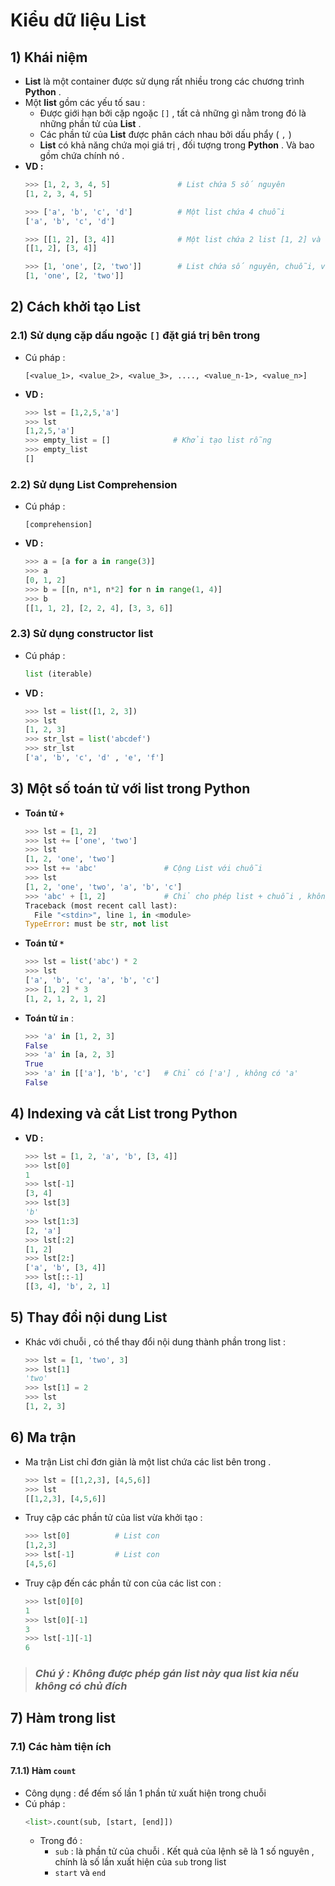 # Kiểu dữ liệu List
## **1) Khái niệm**
- **List** là một container được sử dụng rất nhiều trong các chương trình **Python** .
- Một **list** gồm các yếu tố sau :
    - Được giới hạn bởi cặp ngoặc `[]` , tất cả những gì nằm trong đó là những phần tử của **List** .
    - Các phần tử của **List** được phân cách nhau bởi dấu phẩy ( `,` )
    - **List** có khả năng chứa mọi giá trị , đối tượng trong **Python** . Và bao gồm chứa chính nó .
- **VD :**
    ```py
    >>> [1, 2, 3, 4, 5]               # List chứa 5 số nguyên
    [1, 2, 3, 4, 5]

    >>> ['a', 'b', 'c', 'd']          # Một list chứa 4 chuỗi
    ['a', 'b', 'c', 'd']

    >>> [[1, 2], [3, 4]]              # Một list chứa 2 list [1, 2] và [3, 4]
    [[1, 2], [3, 4]]

    >>> [1, 'one', [2, 'two']]        # List chứa số nguyên, chuỗi, và List
    [1, 'one', [2, 'two']]
    ```
## **2) Cách khởi tạo List**
### **2.1) Sử dụng cặp dấu ngoặc `[]` đặt giá trị bên trong**
- Cú pháp :
    ```
    [<value_1>, <value_2>, <value_3>, ...., <value_n-1>, <value_n>]
    ```
- **VD :**
    ```py
    >>> lst = [1,2,5,'a']
    >>> lst
    [1,2,5,'a']
    >>> empty_list = []              # Khởi tạo list rỗng
    >>> empty_list
    []
    ```
### **2.2) Sử dụng List Comprehension**
- Cú pháp :
    ```
    [comprehension]
    ```
- **VD :**
    ```py
    >>> a = [a for a in range(3)]
    >>> a
    [0, 1, 2]
    >>> b = [[n, n*1, n*2] for n in range(1, 4)]
    >>> b
    [[1, 1, 2], [2, 2, 4], [3, 3, 6]]
    ```
### **2.3) Sử dụng constructor list**
- Cú pháp :
    ```py
    list (iterable)
    ```
- **VD :**
    ```py
    >>> lst = list([1, 2, 3])
    >>> lst
    [1, 2, 3]
    >>> str_lst = list('abcdef')
    >>> str_lst
    ['a', 'b', 'c', 'd' , 'e', 'f']
    ```
## **3) Một số toán tử với list trong Python**
- **Toán tử `+`**
    ```py
    >>> lst = [1, 2]
    >>> lst += ['one', 'two']
    >>> lst
    [1, 2, 'one', 'two']
    >>> lst += 'abc'               # Cộng List với chuỗi
    >>> lst
    [1, 2, 'one', 'two', 'a', 'b', 'c']
    >>> 'abc' + [1, 2]             # Chỉ cho phép list + chuỗi , không cho phép chuỗi + list
    Traceback (most recent call last):
      File "<stdin>", line 1, in <module>
    TypeError: must be str, not list
    ```
- **Toán tử `*`**
    ```py
    >>> lst = list('abc') * 2
    >>> lst
    ['a', 'b', 'c', 'a', 'b', 'c']
    >>> [1, 2] * 3
    [1, 2, 1, 2, 1, 2]
- **Toán tử `in`** :
    ```py
    >>> 'a' in [1, 2, 3]
    False
    >>> 'a' in [a, 2, 3]
    True
    >>> 'a' in [['a'], 'b', 'c']   # Chỉ có ['a'] , không có 'a'
    False
## **4) Indexing và cắt List trong Python**
- **VD :**
    ```py
    >>> lst = [1, 2, 'a', 'b', [3, 4]]
    >>> lst[0]
    1
    >>> lst[-1]
    [3, 4]
    >>> lst[3]
    'b'
    >>> lst[1:3]
    [2, 'a']
    >>> lst[:2]
    [1, 2]
    >>> lst[2:]
    ['a', 'b', [3, 4]]
    >>> lst[::-1]
    [[3, 4], 'b', 2, 1]
    ```
## **5) Thay đổi nội dung List**
- Khác với chuỗi , có thể thay đổi nội dung thành phần trong list :
    ```py
    >>> lst = [1, 'two', 3]
    >>> lst[1]
    'two'
    >>> lst[1] = 2
    >>> lst
    [1, 2, 3]
    ```
## **6) Ma trận**
- Ma trận List chỉ đơn giản là một list chứa các list bên trong .
    ```py
    >>> lst = [[1,2,3], [4,5,6]]
    >>> lst
    [[1,2,3], [4,5,6]]
    ```
- Truy cập các phần tử của list vừa khởi tạo :
    ```py
    >>> lst[0]          # List con
    [1,2,3]
    >>> lst[-1]         # List con
    [4,5,6]
    ```
- Truy cập đến các phần tử con của các list con :
    ```py
    >>> lst[0][0]
    1
    >>> lst[0][-1]
    3
    >>> lst[-1][-1]
    6
    ```
>### ***Chú ý :** Không được phép gán list này qua list kia nếu không có chủ đích*
## **7) Hàm trong list**
### **7.1) Các hàm tiện ích**
#### **7.1.1) Hàm `count`**
- Công dụng : để đếm số lần 1 phần tử xuất hiện trong chuỗi
- Cú pháp :
    ```py
    <list>.count(sub, [start, [end]])
    ```
    - Trong đó :
        - `sub` : là phần tử của chuỗi . Kết quả của lệnh sẽ là 1 số nguyên , chính là số lần xuất hiện của `sub` trong list
        - `start` và `end` 